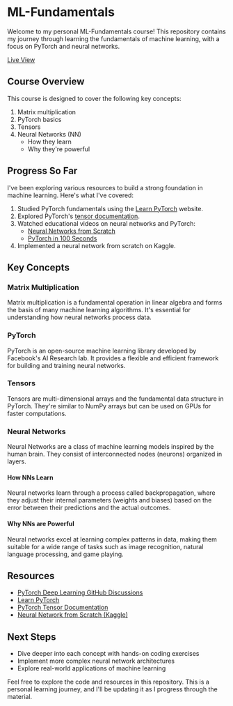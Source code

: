 # ML-Fundamentals

Welcome to my personal ML-Fundamentals course! This repository contains my journey through learning the fundamentals of machine learning, with a focus on PyTorch and neural networks.

[Live View]('https://tar-ive.github.io/ML-Fundamentals/)

## Course Overview

This course is designed to cover the following key concepts:

1. Matrix multiplication
2. PyTorch basics
3. Tensors
4. Neural Networks (NN)
   - How they learn
   - Why they're powerful

## Progress So Far

I've been exploring various resources to build a strong foundation in machine learning. Here's what I've covered:

1. Studied PyTorch fundamentals using the [Learn PyTorch](https://www.learnpytorch.io/) website.
2. Explored PyTorch's [tensor documentation](https://pytorch.org/docs/stable/tensors.html).
3. Watched educational videos on neural networks and PyTorch:
   - [Neural Networks from Scratch]([https://www.youtube.com/watch?w=XkY2DOUCWMU](https://www.youtube.com/watch?v=w8yWXqWQYmU))
   - [PyTorch in 100 Seconds](https://www.youtube.com/watch?v=ORMx45xqWkA)
4. Implemented a neural network from scratch on Kaggle.

## Key Concepts

### Matrix Multiplication

Matrix multiplication is a fundamental operation in linear algebra and forms the basis of many machine learning algorithms. It's essential for understanding how neural networks process data.

### PyTorch

PyTorch is an open-source machine learning library developed by Facebook's AI Research lab. It provides a flexible and efficient framework for building and training neural networks.

### Tensors

Tensors are multi-dimensional arrays and the fundamental data structure in PyTorch. They're similar to NumPy arrays but can be used on GPUs for faster computations.

### Neural Networks

Neural Networks are a class of machine learning models inspired by the human brain. They consist of interconnected nodes (neurons) organized in layers.

#### How NNs Learn

Neural networks learn through a process called backpropagation, where they adjust their internal parameters (weights and biases) based on the error between their predictions and the actual outcomes.

#### Why NNs are Powerful

Neural networks excel at learning complex patterns in data, making them suitable for a wide range of tasks such as image recognition, natural language processing, and game playing.

## Resources

- [PyTorch Deep Learning GitHub Discussions](https://github.com/mrdbourke/pytorch-deep-learning/discussions)
- [Learn PyTorch](https://www.learnpytorch.io/)
- [PyTorch Tensor Documentation](https://pytorch.org/docs/stable/tensors.html)
- [Neural Network from Scratch (Kaggle)](https://www.kaggle.com/code/tariveadhikari/nn-from-scratch/edit)

## Next Steps

- Dive deeper into each concept with hands-on coding exercises
- Implement more complex neural network architectures
- Explore real-world applications of machine learning

Feel free to explore the code and resources in this repository. This is a personal learning journey, and I'll be updating it as I progress through the material.
